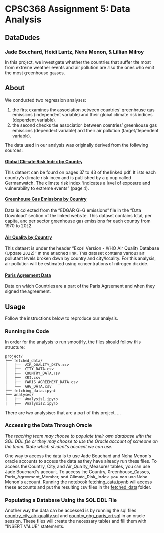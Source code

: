 # CPSC368 Assignment 5: Data Analysis
## DataDudes
### Jade Bouchard, Heidi Lantz, Neha Menon, & Lillian Milroy 

In this project, we investigate whether the countries that suffer the most from extreme 
weather events and air pollution are also the ones who emit the most greenhouse gasses.

## About

We conducted two regression analyses: 
1. the first examines the association between countries’ greenhouse gas emissions
   (independent variable) and their global climate risk indices (dependent variable).
3. the second checks the association between countries’ greenhouse gas emissions
   (dependent variable) and their air pollution (target/dependent variable).

The data used in our analysis was originally derived from the following sources:

#### [Global Climate Risk Index by Country](https://www.germanwatch.org/sites/default/files/20-2-01e%20Global%20Climate%20Risk%20Index%202020_14.pdf)

This dataset can be found on pages 37 to 43 of the linked pdf. It lists each country’s climate 
risk index and is published by a group called Germanwatch. The climate risk index “indicates 
a level of exposure and vulnerability to extreme events” (page 4). 

#### [Greenhouse Gas Emissions by Country](https://edgar.jrc.ec.europa.eu/report_2023#data_download)

Data is collected from the “EDGAR GHG emissions” file in the “Data Download” section of the 
linked website. This dataset contains total, per capita, and per sector greenhouse gas emissions 
for each country from 1970 to 2022. 

#### [Air Quality by Country](https://www.who.int/data/gho/data/themes/air-pollution/who-air-quality-database/2022)

This dataset is under the header “Excel Version - WHO Air Quality Database (Update 2022)” in the 
attached link. This dataset contains various air pollutant levels broken down by country and 
city/locality. For this analysis, air pollution will be estimated using concentrations of nitrogen dioxide. 

#### [Paris Agreement Data](https://treaties.un.org/pages/ViewDetails.aspx?src=TREATY&mtdsg_no=XXVII-7-d&chapter=27&clang=_en)

Data on which Countries are a part of the Paris Agreement and when they signed the agreement.

## Usage
Follow the instructions below to reproduce our analysis.

### Running the Code
In order for the analysis to run smoothly, the files should follow this structure:

```
project/          
├── fetched_data/                     
│   ├──  AIR_QUALITY_DATA.csv
│   ├──  CITY_DATA.csv
│   ├──  COUNTRY_DATA.csv
│   ├──  CRI.csv
|   ├──  PARIS_AGREEMENT_DATA.csv
│   └──  GHG_DATA.csv
├── fetching_data.ipynb
├── analyses/
|   ├──  Analysis1.ipynb
|   ├──  Analysis2.ipynb
```

There are two analysises that are a part of this project. ...

### Accessing the Data Through Oracle
*The teaching team may choose to populate their own database with the SQL DDL file or they may 
choose to use the Oracle account of someone on the team. State which student’s account we can use.*

One way to access the data is to use Jade Bouchard and Neha Menon's oracle accounts to access the data as they have already run these files. To access the Country, City, and Air_Quality_Measures tables, you can use Jade Bouchard's account. To access the Country, Greenhouse_Gasses, Paris_Agreement_Member, and Climate_Risk_Index, you can use Neha Menon's account. Running the notebook [fetching_data.ipynb](fetching_data.ipynb) will access these accounts and put the resulting csv files in the [fetched_data](fetched_data) folder.

### Populating a Database Using the SQL DDL File

Another way the data can be accessed is by running the sql files [country_city_air-quality.sql](country_city_air-quality.sql) and [country_ghg_paris_cri.sql](country_ghg_paris_cri.sql) in an oracle session. These files will create the necessary tables and fill them with "INSERT VALUE" statements.
